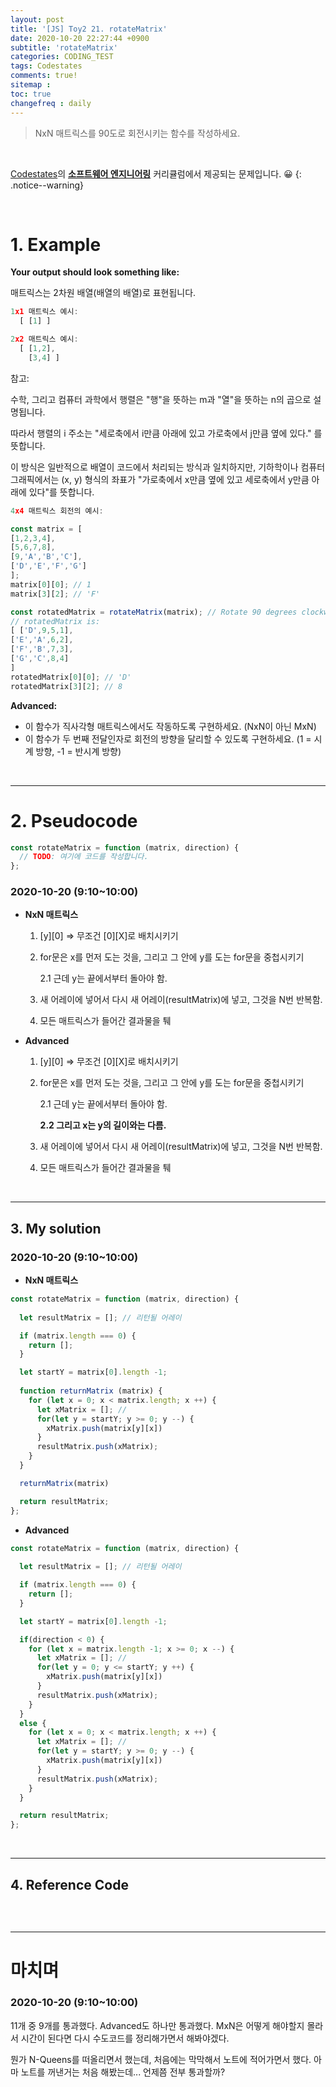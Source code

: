 ```yaml
---
layout: post
title: '[JS] Toy2 21. rotateMatrix'
date: 2020-10-20 22:27:44 +0900
subtitle: 'rotateMatrix'
categories: CODING_TEST
tags: Codestates
comments: true!
sitemap :
toc: true
changefreq : daily
---
```


> NxN 매트릭스를 90도로 회전시키는 함수를 작성하세요.

<br>

[Codestates](https://codestates.com/)의 **[소프트웨어 엔지니어링](https://codestates.com/course/software-engineering)** 커리큘럼에서 제공되는 문제입니다. 😀 
{: .notice--warning}

<br>

# 1. Example

**Your output should look something like:**

매트릭스는 2차원 배열(배열의 배열)로 표현됩니다.

```js
1x1 매트릭스 예시:
  [ [1] ]

2x2 매트릭스 예시:
  [ [1,2],
    [3,4] ]
```

참고: 

수학, 그리고 컴퓨터 과학에서 행렬은 "행"을 뜻하는 m과 "열"을 뜻하는 n의 곱으로 설명됩니다. 

따라서 행렬의 i 주소는 "세로축에서 i만큼 아래에 있고 가로축에서 j만큼 옆에 있다." 를 뜻합니다. 

이 방식은 일반적으로 배열이 코드에서 처리되는 방식과 일치하지만, 기하학이나 컴퓨터 그래픽에서는 (x, y) 형식의 좌표가 "가로축에서 x만큼 옆에 있고 세로축에서 y만큼 아래에 있다"를 뜻합니다.

```js
4x4 매트릭스 회전의 예시:

const matrix = [
[1,2,3,4],
[5,6,7,8],
[9,'A','B','C'],
['D','E','F','G']
];
matrix[0][0]; // 1
matrix[3][2]; // 'F'

const rotatedMatrix = rotateMatrix(matrix); // Rotate 90 degrees clockwise
// rotatedMatrix is:
[ ['D',9,5,1],
['E','A',6,2],
['F','B',7,3],
['G','C',8,4]
]
rotatedMatrix[0][0]; // 'D'
rotatedMatrix[3][2]; // 8
```

**Advanced:**

- 이 함수가 직사각형 매트릭스에서도 작동하도록 구현하세요. (NxN이 아닌 MxN)
- 이 함수가 두 번째 전달인자로 회전의 방향을 달리할 수 있도록 구현하세요. (1 = 시계 방향, -1 = 반시계 방향)

<br>

***

# 2. Pseudocode

```js
const rotateMatrix = function (matrix, direction) {
  // TODO: 여기에 코드를 작성합니다.
};
```
###  2020-10-20 (9:10~10:00)

* **NxN 매트릭스**

   1. \[y][0] => 무조건 \[0][X]로 배치시키기

   2. for문은 x를 먼저 도는 것을, 그리고 그 안에 y를 도는 for문을 중첩시키기

        2.1 근데 y는 끝에서부터 돌아야 함. 

   3. 새 어레이에 넣어서 다시 새 어레이(resultMatrix)에 넣고, 그것을 N번 반복함.

   4. 모든 매트릭스가 들어간 결과물을 퉤



* **Advanced**

   1. \[y][0] => 무조건 \[0][X]로 배치시키기

   2. for문은 x를 먼저 도는 것을, 그리고 그 안에 y를 도는 for문을 중첩시키기

      2.1 근데 y는 끝에서부터 돌아야 함. 

      **2.2 그리고 x는 y의 길이와는 다름.**

   3. 새 어레이에 넣어서 다시 새 어레이(resultMatrix)에 넣고, 그것을 N번 반복함.
   
   4. 모든 매트릭스가 들어간 결과물을 퉤


<br>

***

## 3. My solution

### 2020-10-20 (9:10~10:00)

* **NxN 매트릭스**

```js
const rotateMatrix = function (matrix, direction) {
    
  let resultMatrix = []; // 리턴될 어레이

  if (matrix.length === 0) {
    return [];
  }

  let startY = matrix[0].length -1;
  
  function returnMatrix (matrix) {
    for (let x = 0; x < matrix.length; x ++) {
      let xMatrix = []; //
      for(let y = startY; y >= 0; y --) {
        xMatrix.push(matrix[y][x])
      }
      resultMatrix.push(xMatrix);
    }
  }

  returnMatrix(matrix)

  return resultMatrix;
};

```

* **Advanced**

```js
const rotateMatrix = function (matrix, direction) {
    
  let resultMatrix = []; // 리턴될 어레이

  if (matrix.length === 0) {
    return [];
  }

  let startY = matrix[0].length -1;

  if(direction < 0) {
    for (let x = matrix.length -1; x >= 0; x --) {
      let xMatrix = []; //
      for(let y = 0; y <= startY; y ++) {
        xMatrix.push(matrix[y][x])
      }
      resultMatrix.push(xMatrix);
    }
  }
  else {
    for (let x = 0; x < matrix.length; x ++) {
      let xMatrix = []; //
      for(let y = startY; y >= 0; y --) {
        xMatrix.push(matrix[y][x])
      }
      resultMatrix.push(xMatrix);
    }
  }

  return resultMatrix;
};


```

<br>

***

## 4. Reference Code

```js

```

<br>

***

# 마치며

### 2020-10-20 (9:10~10:00)

11개 중 9개를 통과했다. Advanced도 하나만 통과했다. MxN은 어떻게 해야할지 몰라서 시간이 된다면 다시 수도코드를 정리해가면서 해봐야겠다.

뭔가 N-Queens를 떠올리면서 했는데, 처음에는 막막해서 노트에 적어가면서 했다. 아마 노트를 꺼낸거는 처음 해봤는데... 언제쯤 전부 통과할까?


